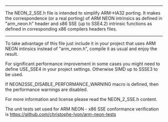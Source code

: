 *****************************************************************************************
 The NEON_2_SSE.h file is intended to simplify ARM->IA32 porting.
 It makes the correspondence (or a real porting) of ARM NEON intrinsics as defined in "arm_neon.h" header
 and x86 SSE (up to SSE4.2) intrinsic functions as defined in corresponding x86 compilers headers files.
 ****************************************************************************************

To take advantage of this file just include it in your project that uses ARM NEON intinsics instead of "arm_neon.h", compile it as usual and enjoy the result.

For significant performance improvement in some cases you might need to define USE_SSE4 in your project settings. Otherwise SIMD up to SSSE3 to be used.

If NEON2SSE_DISABLE_PERFORMANCE_WARNING macro is defined, then the performance warnings are disabled.

For more information and license please read the NEON_2_SSE.h content.

The unit tests set used for ARM NEON - x86 SSE conformance verification is  https://github.com/christophe-lyon/arm-neon-tests

